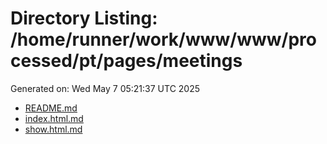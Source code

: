 # Directory Listing: /home/runner/work/www/www/processed/pt/pages/meetings
Generated on: Wed May  7 05:21:37 UTC 2025

- [README.md](README.md)
- [index.html.md](index.html.md)
- [show.html.md](show.html.md)
